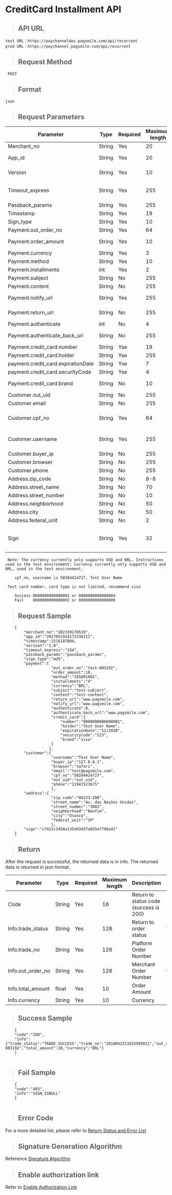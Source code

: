 # CreditCard Installment API

>## API URL

    test URL：https://paychanneldev.pagsmile.com/api/recurrent
    prod URL：https://paychannel.pagsmile.com/api/recurrent 
    
>## Request Method

     POST

>## Format 
  
    json
    
>## Request Parameters

Parameter | Type | Required | Maximum length | Description | Example value
--- | --- | --- | --- | --- | ---
Merchant_no | String | Yes | 20 | pagsmile assigned to the merchant's ID | 1024201708140012289
App_id | String | Yes | 20 | pagsmile application ID assigned to the merchant | 2017051914172236111
Version | String | Yes | 10 | The version of the interface being called, fixed at: 1.0 | 1.0
Timeout_express | String | Yes | 255 | Order Validity | The time of day is assigned: 1d or 24h or 1440m;
Passback_params | String | Yes | 255 | Transparent pass parameters | default passback_params
Timestamp | String | Yes | 19 | Time to send request in seconds | 21516081919
Sign_type | String | Yes | 10 | Currently only supports MD5 | MD5
Payment.out_order_no | String | Yes | 64 | Merchant Order Number |
Payment.order_amount | String | Yes | 10 | The total amount of the order, accurate to two decimal places. | 88.88
Payment.currency | String | Yes | 3 | Currency | BRL
Payment.method | String | Yes | 10 | Channel Code (default) | 101001001
Payment.installments | int | Yes | 2 | Staging Period | 2 to 12
Payment.subject | String | No | 255 | Order Title |
Payment.content | String | No | 255 | Order Content |
Payment.notify_url | String | Yes | 255 | The server actively notifies the http/https path of the page specified in the merchant server. | https://www.pagsmile.com
Payment.return_url | String | No | 255 | The page http/https path returned by the server synchronization. | https://www.pagsmile.com
Payment.authenticate | int | No | 4 | Do I need cardholder authorization (default) | 0 or 1
Payment.authenticate_back_url | String | No | 255 | Jump link after authorization. (must be required when payment.authenticate is 1) | https://www.pagsmile.com
Payment.credit_card.number | String | Yse | 19 | Card Number | 455187******0183
Payment.credit_card.holder | String | Yse | 255 | Cardholder Name. | Test User Name
payment.credit_card.expirationDate | String | Yse | 7 | Credit card overdue time. | 12/2030
payment.credit_card.securityCode | String | Yse | 4 | Credit card back security code. | 123
Payment.credit_card.brand | String | No | 10 | Credit card issuer. (visa,master,amex,elo,aura,jcb,dinners,discover) | visa
Customer.out_uid | String | No | 255 | Merchant User ID |
Customer.email | String | No | 255 | Email Address |
Customer.cpf_no | String | Yes | 64 | CPF Number | Mall Merchants are required here; Game Merchants are optional.
Customer.username | String | Yes | 255 | User Name | Mall Merchants are required here; Game Merchants are optional.
Customer.buyer_ip | String | No | 255 | Merchant ipv4 address |
Customer.browser | String | No | 255 | User's browser type |
Customer.phone | String | No | 255 | Phone of the merchant's user|
Address.zip_code | String | No | 8-8 | User's mailing address zip code | 06233-200
Address.street_name | String | No | 70 | User's mailing address Street name | Av. das Nações Unidas
Address.street_number | String | No | 10 | User's mailing address Street number | 3003
Address.neighborhood | String | No | 50 | User's mailing address community address | Bonfim
Address.city | String | No | 50 | User's mailing address for the city | Osasco
Address.federal_unit | String | No | 2 | State abbreviation for user's mailing address | SP
Sign | String | Yes | 32 | Signature string of merchant request parameters | Signature value calculated by signature algorithm, see signature generation algorithm

     Note: The currency currently only supports USD and BRL. Instructions used in the test environment: Currency currently only supports USD and BRL, used in the test environment.
     
        cpf_no, username is 50284414727, Test User Name
     
     Test card number, card type is not limited, recommend visa
        
        Success 0000000000000001 or 0000000000000004
        Fail    0000000000000002 or 0000000000000008
     

>## Request Sample

```
    {
        "merchant_no":"102320170519",
        "app_id":"2017051914172236111",
        "timestamp":1516187084,
        "version":"1.0",
        "timeout_express":"15d",
        "passback_params":"passback_params",
        "sign_type":"md5",
        "payment":{
                    "out_order_no":"test-003192",
                    "order_amount":10,
                    "method":"101001001",
                    "installments":"4"
                    "currency":"BRL",
                    "subject":"test-subject",
                    "content":"test-content",
                    "return_url":"www.pagsmile.com",
                    "notify_url":"www.pagsmile.com",
                    "authenticate":0,
                    "authenticate_back_url":"www.pagsmile.com",
                    "credit_card":{
                        "number":"0000000000000001",
                        "holder":"Test User Name",
                        "expirationDate":"12/2020",
                        "securityCode":"123",
                        "brand":"visa"
                    }
                   },
        "customer":{
                    "username":"Test User Name",
                    "buyer_ip":"127.0.0.1",
                    "browser":"safari",
                    "email":"test@pagsmile.com",
                    "cpf_no":"50284414727",
                    "out_uid":"out_uid",
                    "phone":"11941523675"
                    },
        "address":{
                    "zip_code":"06233-200",
                    "street_name":"Av. das Nações Unidas",
                    "street_number":"3003",
                    "neighborhood":"Bonfim",
                    "city":"Osasco",
                    "federal_unit":"SP"
                    },               
        "sign":"c7412c2458a135dd3d37a655ef796a41"
    }

``` 

>## Return

After the request is successful, the returned data is in info. The returned data is returned in json format.

Parameter | Type | Required | Maximum length | Description | Example value
--- | --- | --- | --- | --- | ---
Code | String | Yes | 16 | Return to status code (success is 200) | 200
Info.trade_status | String | Yes | 128 | Return to order status | TRADE_SUCCESS
Info.trade_no | String | Yes | 128 | Platform Order Number | 2017042311015505011
Info.out_order_no | String | Yes | 128 | Merchant Order Number | test-003192
Info.total_amount | float | Yes | 10 | Order Amount | 10
Info.currency | String | Yes | 10 | Currency |

>## Success Sample

```
    { 
    "code":"200",
    "info":{"trade_status":"TRADE_SUCCESS","trade_no":"2018042311015505011","out_order_no":"test-003192","total_amount":10,"currency":"BRL"}
    }
    
```

>## Fail Sample

```
    { 
    "code":"403",
    "info":"SIGN_ISNULL"
    }
    
```  

>## Error Code

For a more detailed list, please refer to [Return Status and Error List](ReturnResult)

>## Signature Generation Algorithm

Reference [Signature Algorithm](SignatureAlgorithm)

>## Enable authorization link

Refer to [Enable Authorization Link](AuthenticateUrl)
